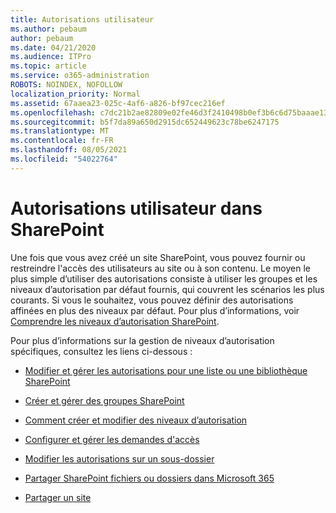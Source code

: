 ```yaml
---
title: Autorisations utilisateur
ms.author: pebaum
author: pebaum
ms.date: 04/21/2020
ms.audience: ITPro
ms.topic: article
ms.service: o365-administration
ROBOTS: NOINDEX, NOFOLLOW
localization_priority: Normal
ms.assetid: 67aaea23-025c-4af6-a826-bf97cec216ef
ms.openlocfilehash: c7dc21b2ae82809e02fe46d3f2410498b0ef3b6c6d75baaae1361b29a4d387d6
ms.sourcegitcommit: b5f7da89a650d2915dc652449623c78be6247175
ms.translationtype: MT
ms.contentlocale: fr-FR
ms.lasthandoff: 08/05/2021
ms.locfileid: "54022764"
---
```

# <a name="user-permissions-in-sharepoint"></a>Autorisations utilisateur dans SharePoint

Une fois que vous avez créé un site SharePoint, vous pouvez fournir ou restreindre l'accès des utilisateurs au site ou à son contenu. Le moyen le plus simple d’utiliser [](https://docs.microsoft.com/sharepoint/default-sharepoint-groups) des autorisations consiste à utiliser les groupes et les niveaux d’autorisation par défaut fournis, qui couvrent les scénarios les plus courants. Si vous le souhaitez, vous pouvez définir des autorisations affinées en plus des niveaux par défaut. Pour plus d’informations, voir [Comprendre les niveaux d’autorisation SharePoint](https://docs.microsoft.com/sharepoint/understanding-permission-levels).

Pour plus d’informations sur la gestion de niveaux d’autorisation spécifiques, consultez les liens ci-dessous :

- [Modifier et gérer les autorisations pour une liste ou une bibliothèque SharePoint](https://support.office.com/article/customize-permissions-for-a-sharepoint-list-or-library-02d770f3-59eb-4910-a608-5f84cc297782)

- [Créer et gérer des groupes SharePoint](https://docs.microsoft.com/sharepoint/customize-sharepoint-site-permissions)

- [Comment créer et modifier des niveaux d’autorisation](https://docs.microsoft.com/sharepoint/how-to-create-and-edit-permission-levels)

- [Configurer et gérer les demandes d'accès](https://support.office.com/article/set-up-and-manage-access-requests-94b26e0b-2822-49d4-929a-8455698654b3)

- [Modifier les autorisations sur un sous-dossier](https://support.office.com/article/change-the-permissions-on-a-subfolder-5427bd7c-f20a-4f75-8cf2-5359dd45a1a6)

- [Partager SharePoint fichiers ou dossiers dans Microsoft 365](https://support.office.com/article/share-sharepoint-files-or-folders-1fe37332-0f9a-4719-970e-d2578da4941c)

- [Partager un site](https://support.office.com/article/share-a-site-958771a8-d041-4eb8-b51c-afea2eae3658)
